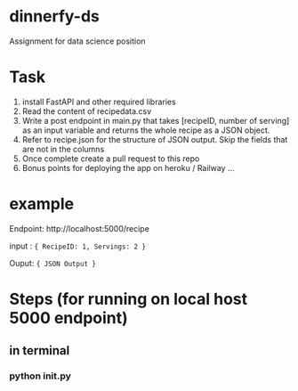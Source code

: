 # dinnerfy-ds
Assignment for data science position


# Task  
1. install FastAPI and other required libraries
2. Read the content of recipedata.csv  
3. Write a post endpoint in main.py that takes [recipeID, number of serving] as an input variable and returns the whole recipe as a JSON object.
4. Refer to recipe.json for the structure of JSON output. Skip the fields that are not in the columns
5. Once complete create a pull request to this repo
6. Bonus points for deploying the app on heroku / Railway ...

# example 

Endpoint: http://localhost:5000/recipe

input : `{ RecipeID: 1, Servings: 2 }`

Ouput: `{ JSON Output }`

# Steps (for running on local host 5000 endpoint)
## in terminal
### python init.py
